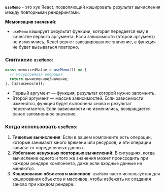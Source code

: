 **`useMemo`** - это хук React, позволяющий кэшировать результат вычисления между повторными рендерингами.

**Мемоизация значений**:

- `useMemo` кэширует результат функции, которая передается ему в качестве первого аргумента. Если зависимости (второй аргумент) не изменились, React вернет закэшированное значение, а функция не будет вызываться повторно.

### Синтаксис `useMemo`:

```jsx
const memoizedValue = useMemo(() => {
  // Ресурсоемкая операция
  return вычисленноеЗначение;
}, [зависимости]);
```

- Первый аргумент — функция, результат которой нужно запомнить.
- Второй аргумент — массив зависимостей. Если зависимости изменятся, функция будет выполнена снова и результат пересчитается. Если зависимости не изменились, возвращается ранее запомненное значение.

### Когда использовать `useMemo`:

1. **Тяжелые вычисления**: Если в вашем компоненте есть операции, которые занимают много времени или ресурсов, и эти операции зависят от определенных данных.
2. **Избегание ненужных повторных вычислений**: В ситуациях, когда вычисление одного и того же значения может происходить при каждом рендере компонента, даже если входные данные не меняются.
3. **Кэширование объектов и массивов**: `useMemo` часто используется для кэширования объектов и массивов, чтобы избежать их создания заново при каждом рендере.